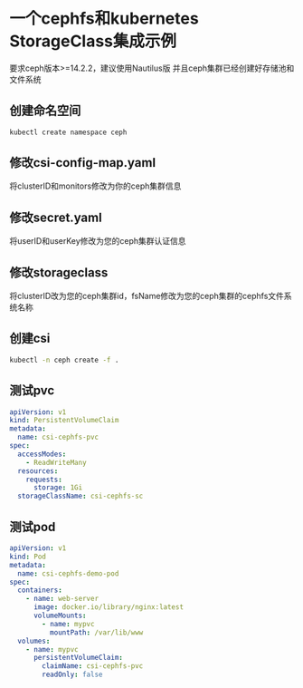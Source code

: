 # 一个cephfs和kubernetes StorageClass集成示例
要求ceph版本>=14.2.2，建议使用Nautilus版
并且ceph集群已经创建好存储池和文件系统
## 创建命名空间
```bash
kubectl create namespace ceph
```
## 修改csi-config-map.yaml
将clusterID和monitors修改为你的ceph集群信息
## 修改secret.yaml
将userID和userKey修改为您的ceph集群认证信息
## 修改storageclass
将clusterID改为您的ceph集群id，fsName修改为您的ceph集群的cephfs文件系统名称
## 创建csi
```bash
kubectl -n ceph create -f .
```
## 测试pvc
```yaml
apiVersion: v1
kind: PersistentVolumeClaim
metadata:
  name: csi-cephfs-pvc
spec:
  accessModes:
    - ReadWriteMany
  resources:
    requests:
      storage: 1Gi
  storageClassName: csi-cephfs-sc
```
## 测试pod
```yaml
apiVersion: v1
kind: Pod
metadata:
  name: csi-cephfs-demo-pod
spec:
  containers:
    - name: web-server
      image: docker.io/library/nginx:latest
      volumeMounts:
        - name: mypvc
          mountPath: /var/lib/www
  volumes:
    - name: mypvc
      persistentVolumeClaim:
        claimName: csi-cephfs-pvc
        readOnly: false
```
